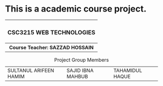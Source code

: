 # This is a academic course project.

<table>
  <tr>
    <th><h3>CSC3215	WEB TECHNOLOGIES</h3></h>
  </tr>
  
  <tr>
  <th>Course Teacher: SAZZAD HOSSAIN</th>
  </tr>
</table>

<table>
  <caption>Project Group Members</caption>
  <tr>
   <td>SULTANUL ARIFEEN HAMIM</td>
   <td>SAJID IBNA MAHBUB</td>
   <td>TAHAMIDUL HAQUE</td>
  </tr>
</table>
